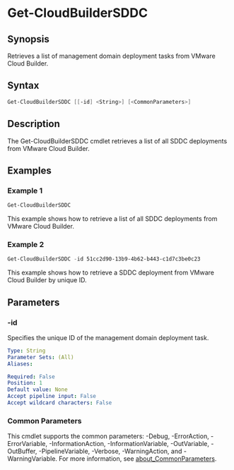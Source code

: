 # Get-CloudBuilderSDDC

## Synopsis

Retrieves a list of management domain deployment tasks from VMware Cloud Builder.

## Syntax

```powershell
Get-CloudBuilderSDDC [[-id] <String>] [<CommonParameters>]
```

## Description

The Get-CloudBuilderSDDC cmdlet retrieves a list of all SDDC deployments from VMware Cloud Builder.

## Examples

### Example 1

```powershell
Get-CloudBuilderSDDC
```

This example shows how to retrieve a list of all SDDC deployments from VMware Cloud Builder.

### Example 2

```powershell
Get-CloudBuilderSDDC -id 51cc2d90-13b9-4b62-b443-c1d7c3be0c23
```

This example shows how to retrieve a SDDC deployment from VMware Cloud Builder by unique ID.

## Parameters

### -id

Specifies the unique ID of the management domain deployment task.

```yaml
Type: String
Parameter Sets: (All)
Aliases:

Required: False
Position: 1
Default value: None
Accept pipeline input: False
Accept wildcard characters: False
```

### Common Parameters

This cmdlet supports the common parameters: -Debug, -ErrorAction, -ErrorVariable, -InformationAction, -InformationVariable, -OutVariable, -OutBuffer, -PipelineVariable, -Verbose, -WarningAction, and -WarningVariable. For more information, see [about_CommonParameters](http://go.microsoft.com/fwlink/?LinkID=113216).
